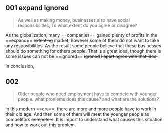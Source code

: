## 001 expand ignored

> As well as making money, businesses also have social responsibilities, To what extent do you agree or disagree?

As the globalization, many ==companies== gained plenty of profits in the ==expand== ~~extenting~~ market, however some of them do not want to take any resposibilities. As the result some people believe that these businesses should do something for others people. That is a great idea, though there is some issues can not be ==ignored== ~~igroned~~
~~I apart agree with that idea.~~

In conclusion, 

## 002
> Older people who need employment have to compete with younger people. what pronlems does this cause? and what are the solutions?

in this modern ==era==, there are more and more people have to work in their old age. And then some of them will meet the younger people as competitors ~~competers~~. It is import to understand what causes this situation and how to work out this problem.